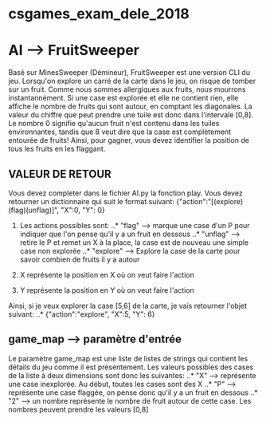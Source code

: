 # csgames_exam_dele_2018

# AI --> FruitSweeper

Basé sur MinesSweeper (Démineur), FruitSweeper est une version CLI du jeu. Lorsqu'on explore un carré
de la carte dans le jeu, on risque de tomber sur un fruit. Comme nous sommes allergiques
aux fruits, nous mourrons instantannément. Si une case est explorée et elle ne contient rien, elle
affiche le nombre de fruits qui sont autour, en comptant les diagonales. La valeur du chiffre que
peut prendre une tuile est donc dans l'intervale [0,8]. Le nombre 0 signifie qu'aucun fruit n'est
contenu dans les tuiles environnantes, tandis que 8 veut dire que la case est complètement entourée
de fruits! Ainsi, pour gagner, vous devez identifier la position de tous les fruits en les flaggant.

##  VALEUR DE RETOUR

Vous devez completer dans le fichier AI.py la fonction play. Vous devez retourner un dictionnaire
qui suit le format suivant:
      {"action":"[(explore)(flag)(unflag)]", "X":0, "Y": 0}

1. Les actions possibles sont:
..*	"flag" --> marque une case d'un P pour indiquer que l'on pense qu'il y a un fruit en dessous
..*	"unflag" --> retire le P et remet un X à la place, la case est de nouveau une simple case non
			explorée
..*	"explore" --> Explore la case de la carte pour savoir combien de fruits il y a autour

2. X représente la position en X où on veut faire l'action
3. Y représente la position en Y où on veut faire l'action

Ainsi, si je veux explorer la case [5,6] de la carte, je vais retourner l'objet suivant:
..*	{"action":"explore", "X":5, "Y": 6}

## game_map --> paramètre d'entrée

Le paramètre game_map est une liste de listes de strings qui contient les détails du jeu
comme il est présentement. Les valeurs possibles des cases de la liste à deux dimensions
sont donc les suivantes:
..*	"X" --> représente une case inexplorée. Au début, toutes les cases sont des X
..*	"P" --> représente une case flaggée, on pense donc qu'il y a un fruit en dessous
..*	"2" --> un nombre représente le nombre de fruit autour de cette case. Les nombres
		peuvent prendre les valeurs [0,8]
